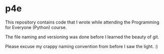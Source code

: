 # p4e

This repository contains code that I wrote while attending the Programming for Everyone (Python) course.

The file naming and versioning was done before I learned the beauty of git. 

Please excuse my crappy naming convention from before I saw the light. :)
